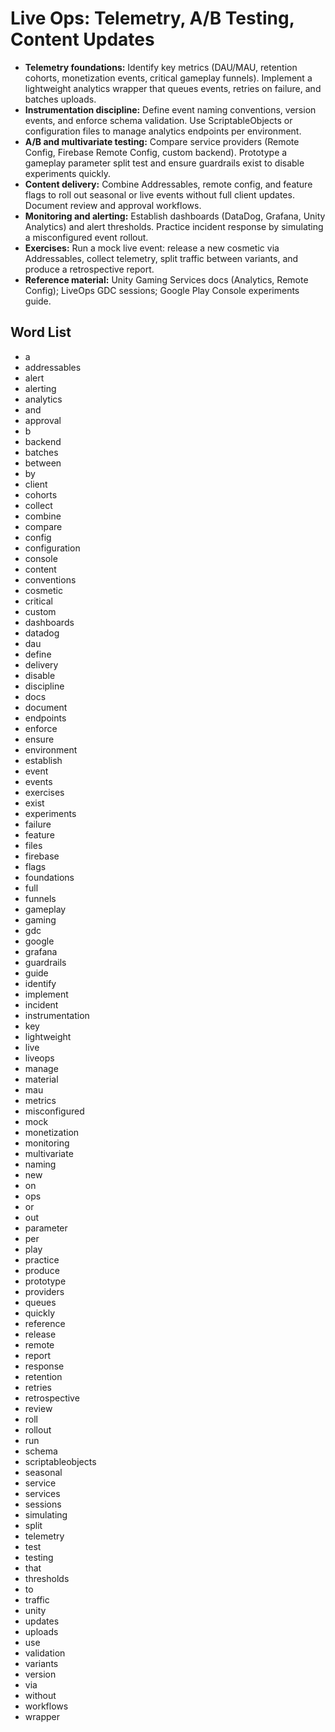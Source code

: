 # Live Ops: Telemetry, A/B Testing, Content Updates
- **Telemetry foundations:** Identify key metrics (DAU/MAU, retention cohorts, monetization events, critical gameplay funnels). Implement a lightweight analytics wrapper that queues events, retries on failure, and batches uploads.
- **Instrumentation discipline:** Define event naming conventions, version events, and enforce schema validation. Use ScriptableObjects or configuration files to manage analytics endpoints per environment.
- **A/B and multivariate testing:** Compare service providers (Remote Config, Firebase Remote Config, custom backend). Prototype a gameplay parameter split test and ensure guardrails exist to disable experiments quickly.
- **Content delivery:** Combine Addressables, remote config, and feature flags to roll out seasonal or live events without full client updates. Document review and approval workflows.
- **Monitoring and alerting:** Establish dashboards (DataDog, Grafana, Unity Analytics) and alert thresholds. Practice incident response by simulating a misconfigured event rollout.
- **Exercises:** Run a mock live event: release a new cosmetic via Addressables, collect telemetry, split traffic between variants, and produce a retrospective report.
- **Reference material:** Unity Gaming Services docs (Analytics, Remote Config); LiveOps GDC sessions; Google Play Console experiments guide.

## Word List
- a
- addressables
- alert
- alerting
- analytics
- and
- approval
- b
- backend
- batches
- between
- by
- client
- cohorts
- collect
- combine
- compare
- config
- configuration
- console
- content
- conventions
- cosmetic
- critical
- custom
- dashboards
- datadog
- dau
- define
- delivery
- disable
- discipline
- docs
- document
- endpoints
- enforce
- ensure
- environment
- establish
- event
- events
- exercises
- exist
- experiments
- failure
- feature
- files
- firebase
- flags
- foundations
- full
- funnels
- gameplay
- gaming
- gdc
- google
- grafana
- guardrails
- guide
- identify
- implement
- incident
- instrumentation
- key
- lightweight
- live
- liveops
- manage
- material
- mau
- metrics
- misconfigured
- mock
- monetization
- monitoring
- multivariate
- naming
- new
- on
- ops
- or
- out
- parameter
- per
- play
- practice
- produce
- prototype
- providers
- queues
- quickly
- reference
- release
- remote
- report
- response
- retention
- retries
- retrospective
- review
- roll
- rollout
- run
- schema
- scriptableobjects
- seasonal
- service
- services
- sessions
- simulating
- split
- telemetry
- test
- testing
- that
- thresholds
- to
- traffic
- unity
- updates
- uploads
- use
- validation
- variants
- version
- via
- without
- workflows
- wrapper
